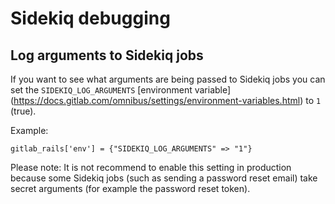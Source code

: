 # Sidekiq debugging

## Log arguments to Sidekiq jobs

If you want to see what arguments are being passed to Sidekiq jobs you can set
the `SIDEKIQ_LOG_ARGUMENTS` [environment variable]
(https://docs.gitlab.com/omnibus/settings/environment-variables.html) to `1` (true).

Example:

```
gitlab_rails['env'] = {"SIDEKIQ_LOG_ARGUMENTS" => "1"}
```

Please note: It is not recommend to enable this setting in production because some 
Sidekiq jobs (such as sending a password reset email) take secret arguments (for
example the password reset token).